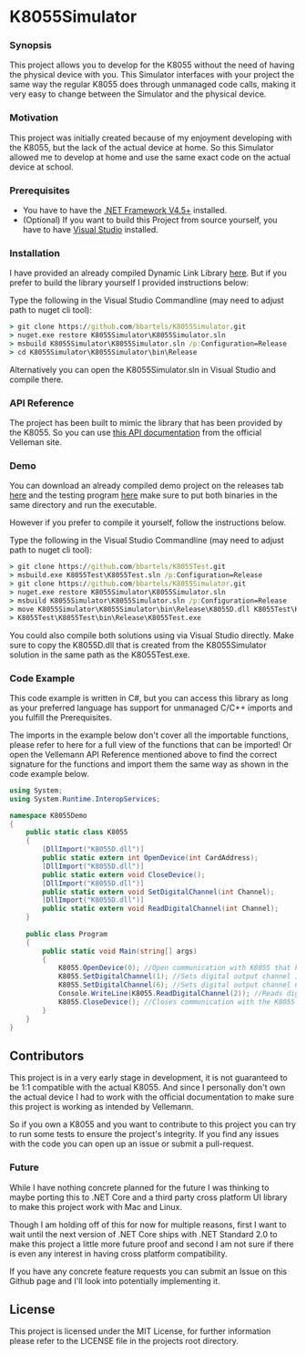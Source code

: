 # K8055Simulator

### Synopsis

This project allows you to develop for the K8055 without the need of having the physical device with you.
This Simulator interfaces with your project the same way the regular K8055 does through unmanaged code calls, making it very easy to change between the Simulator and the physical device. 

### Motivation

This project was initially created because of my enjoyment developing with the K8055, but the lack of the actual device at home. So this Simulator allowed me to develop at home and use the same exact code on the actual device at school.

### Prerequisites

  - You have to have the [.NET Framework V4.5+](https://www.microsoft.com/en-us/download/details.aspx?id=30653) installed.
  - (Optional) If you want to build this Project from source yourself, you have to have [Visual Studio](https://www.visualstudio.com/downloads/) installed.

### Installation

I have provided an already compiled Dynamic Link Library [here](https://github.com/bbartels/K8055Simulator/releases/tag/1.0). 
But if you prefer to build the library yourself I provided instructions below:

Type the following in the Visual Studio Commandline (may need to adjust path to nuget cli tool):
```cmd
> git clone https://github.com/bbartels/K8055Simulator.git
> nuget.exe restore K8055Simulator\K8055Simulator.sln
> msbuild K8055Simulator\K8055Simulator.sln /p:Configuration=Release
> cd K8055Simulator\K8055Simulator\bin\Release
```
Alternatively you can open the K8055Simulator.sln in Visual Studio and compile there.

### API Reference

The project has been built to mimic the library that has been provided by the K8055. So you can use [this API documentation](http://www.velleman.eu/downloads/0/user/usermanual_k8055_dll_uk.pdf) from the official Velleman site.

### Demo

You can download an already compiled demo project on the releases tab [here](https://github.com/bbartels/K8055Simulator/releases/tag/1.0) and the testing program [here](https://github.com/bbartels/K8055Test/releases/tag/1.0) make sure to put both binaries in the same directory and run the executable.

However if you prefer to compile it yourself, follow the instructions below.

Type the following in the Visual Studio Commandline (may need to adjust path to nuget cli tool):
```cmd
> git clone https://github.com/bbartels/K8055Test.git
> msbuild.exe K8055Test\K8055Test.sln /p:Configuration=Release
> git clone https://github.com/bbartels/K8055Simulator.git
> nuget.exe restore K8055Simulator\K8055Simulator.sln
> msbuild K8055Simulator\K8055Simulator.sln /p:Configuration=Release
> move K8055Simulator\K8055Simulator\bin\Release\K8055D.dll K8055Test\K8055Test\bin\Release
> K8055Test\K8055Test\bin\Release\K8055Test.exe
```

You could also compile both solutions using via Visual Studio directly. Make sure to copy the K8055D.dll that is created from the K8055Simulator solution in the same path as the K8055Test.exe.

### Code Example

This code example is written in C#, but you can access this library as long as your preferred language has support for unmanaged C/C++ imports and you fulfill the Prerequisites.

The imports in the example below don't cover all the importable functions, please refer to here for a full view of the functions that can be imported!
Or open the Vellemann API Reference mentioned above to find the correct signature for the functions and import them the same way as shown in the code example below.
```C#
using System;
using System.Runtime.InteropServices;

namespace K8055Demo
{
    public static class K8055
    {
        [DllImport("K8055D.dll")]
        public static extern int OpenDevice(int CardAddress);
        [DllImport("K8055D.dll")]
        public static extern void CloseDevice();
        [DllImport("K8055D.dll")]
        public static extern void SetDigitalChannel(int Channel);
        [DllImport("K8055D.dll")]
        public static extern void ReadDigitalChannel(int Channel);
    }
    
    public class Program
    {
        public static void Main(string[] args)
        {
            K8055.OpenDevice(0); //Open communication with K8055 that has the device address 0
            K8055.SetDigitalChannel(1); //Sets digital output channel 1 to 'ON'
            K8055.SetDigitalChannel(6); //Sets digital output channel 6 to 'ON'
            Console.WriteLine(K8055.ReadDigitalChannel(2)); //Reads digital input channel and prints in console
            K8055.CloseDevice(); //Closes communication with the K8055
        }
    }
}
```
## Contributors

This project is in a very early stage in development, it is not guaranteed to be 1:1 compatible with the actual K8055.
And since I personally don't own the actual device I had to work with the official documentation to make sure this project is working as intended by Vellemann. 

So if you own a K8055 and you want to contribute to this project you can try to run some tests to ensure the project's integrity. If you find any issues with the code you can open up an issue or submit a pull-request. 

### Future

While I have nothing concrete planned for the future I was thinking to maybe porting this to .NET Core and a third party cross platform UI library to make this project work with Mac and Linux. 

Though I am holding off of this for now for multiple reasons, first I want to wait until the next version of .NET Core ships with .NET Standard 2.0 to make this project a little more future proof and second I am not sure if there is even any interest in having cross platform compatibility. 

If you have any concrete feature requests you can submit an Issue on this Github page and I'll look into potentially implementing it.

## License

This project is licensed under the MIT License, for further information please refer to the LICENSE file in the projects root directory.
